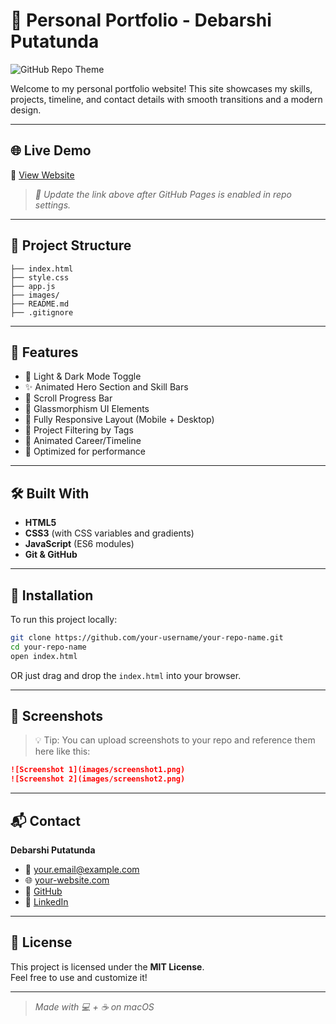 # 💼 Personal Portfolio - Debarshi Putatunda

![GitHub Repo Theme](https://img.shields.io/badge/theme-light%20%7C%20dark-blueviolet?style=flat-square&logo=github&logoColor=white)

Welcome to my personal portfolio website! This site showcases my skills, projects, timeline, and contact details with smooth transitions and a modern design.

---

## 🌐 Live Demo

🔗 [View Website](https://your-username.github.io/your-repo-name)

> _📌 Update the link above after GitHub Pages is enabled in repo settings._

---

## 📁 Project Structure

```plaintext
├── index.html
├── style.css
├── app.js
├── images/
├── README.md
├── .gitignore
```

---

## 🚀 Features

- 🌙 Light & Dark Mode Toggle
- ✨ Animated Hero Section and Skill Bars
- 🧭 Scroll Progress Bar
- 🧊 Glassmorphism UI Elements
- 📱 Fully Responsive Layout (Mobile + Desktop)
- 🎯 Project Filtering by Tags
- 📆 Animated Career/Timeline
- 🧠 Optimized for performance

---

## 🛠️ Built With

- **HTML5**
- **CSS3** (with CSS variables and gradients)
- **JavaScript** (ES6 modules)
- **Git & GitHub**

---

## 🧰 Installation

To run this project locally:

```bash
git clone https://github.com/your-username/your-repo-name.git
cd your-repo-name
open index.html
```

OR just drag and drop the `index.html` into your browser.

---

## 📸 Screenshots

> 💡 Tip: You can upload screenshots to your repo and reference them here like this:

```markdown
![Screenshot 1](images/screenshot1.png)
![Screenshot 2](images/screenshot2.png)
```

---

## 📬 Contact

**Debarshi Putatunda**

- 📧 your.email@example.com
- 🌐 [your-website.com](https://your-website.com)
- 🐙 [GitHub](https://github.com/your-username)
- 💼 [LinkedIn](https://linkedin.com/in/your-profile)

---

## 📄 License

This project is licensed under the **MIT License**.  
Feel free to use and customize it!

---

> _Made with 💻 + ☕ on macOS_

